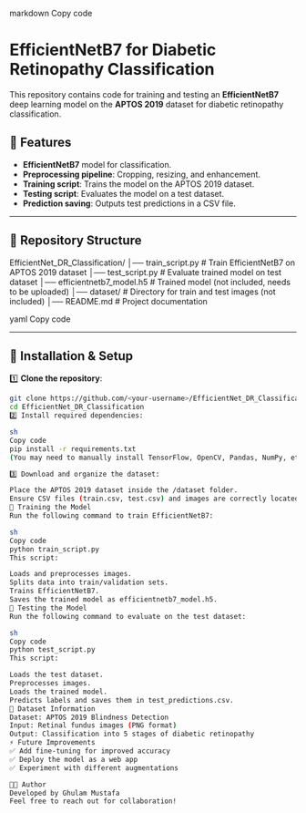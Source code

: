 
markdown
Copy code
# EfficientNetB7 for Diabetic Retinopathy Classification

This repository contains code for training and testing an **EfficientNetB7** deep learning model on the **APTOS 2019** dataset for diabetic retinopathy classification.

## 📌 Features
- **EfficientNetB7** model for classification.
- **Preprocessing pipeline**: Cropping, resizing, and enhancement.
- **Training script**: Trains the model on the APTOS 2019 dataset.
- **Testing script**: Evaluates the model on a test dataset.
- **Prediction saving**: Outputs test predictions in a CSV file.

---

## 📁 Repository Structure
EfficientNet_DR_Classification/ │── train_script.py # Train EfficientNetB7 on APTOS 2019 dataset │── test_script.py # Evaluate trained model on test dataset │── efficientnetb7_model.h5 # Trained model (not included, needs to be uploaded) │── dataset/ # Directory for train and test images (not included) │── README.md # Project documentation

yaml
Copy code

---

## 🔧 Installation & Setup

1️⃣ **Clone the repository**:
```sh
git clone https://github.com/<your-username>/EfficientNet_DR_Classification.git
cd EfficientNet_DR_Classification
2️⃣ Install required dependencies:

sh
Copy code
pip install -r requirements.txt
(You may need to manually install TensorFlow, OpenCV, Pandas, NumPy, etc.)

3️⃣ Download and organize the dataset:

Place the APTOS 2019 dataset inside the /dataset folder.
Ensure CSV files (train.csv, test.csv) and images are correctly located.
🚀 Training the Model
Run the following command to train EfficientNetB7:

sh
Copy code
python train_script.py
This script:

Loads and preprocesses images.
Splits data into train/validation sets.
Trains EfficientNetB7.
Saves the trained model as efficientnetb7_model.h5.
🎯 Testing the Model
Run the following command to evaluate on the test dataset:

sh
Copy code
python test_script.py
This script:

Loads the test dataset.
Preprocesses images.
Loads the trained model.
Predicts labels and saves them in test_predictions.csv.
📜 Dataset Information
Dataset: APTOS 2019 Blindness Detection
Input: Retinal fundus images (PNG format)
Output: Classification into 5 stages of diabetic retinopathy
⚡ Future Improvements
✅ Add fine-tuning for improved accuracy
✅ Deploy the model as a web app
✅ Experiment with different augmentations

👨‍💻 Author
Developed by Ghulam Mustafa
Feel free to reach out for collaboration!

